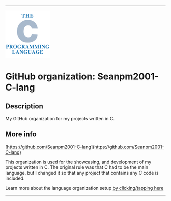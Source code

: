 
***

![140px-The_C_Programming_Language_logo.svg.png failed to load. The file may be missing or corrupt. Check the file path for errors first.](/AdditionalInfo/1/Seanpm2001-C-lang/140px-The_C_Programming_Language_logo.svg.png)

# GitHub organization: Seanpm2001-C-lang

## Description

My GitHub organization for my projects written in C.

## More info

[https://github.com/Seanpm2001-C-lang](https://github.com/Seanpm2001-C-lang)

This organization is used for the showcasing, and development of my projects written in C. The original rule was that C had to be the main language, but I changed it so that any project that contains any C code is included.

Learn more about the language organization setup [by clicking/tapping here](/AdditionalInfo/LanguageOrgs/README.md)

***
